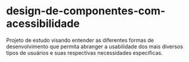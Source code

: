 # design-de-componentes-com-acessibilidade
Projeto de estudo visando entender as diferentes formas de desenvolvimento que permita abranger a usabilidade dos mais diversos tipos de usuários e suas respectivas necessidades específicas.
